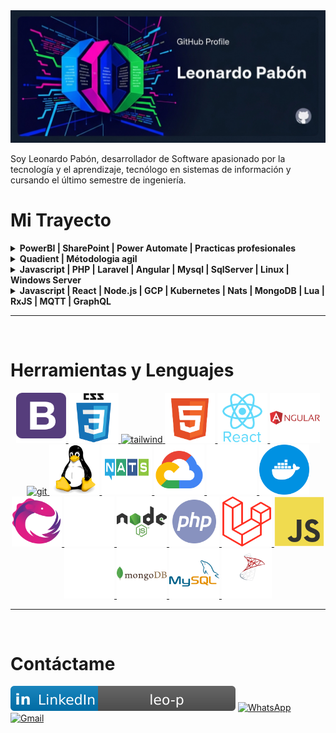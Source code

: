<img src="./GitHubBanner.PNG" />

<p >Soy Leonardo Pabón, desarrollador de Software apasionado por la tecnología y el aprendizaje, tecnólogo en sistemas de información y cursando el último semestre de ingeniería.</p>

<h1>Mi Trayecto</h1>

<details>
  <summary><b> PowerBI | SharePoint | Power Automate | Practicas profesionales </b></summary>
  <p>
    2019 mi primer título universitario esta por llegar y para obtenerlo opte por realizar practicas profesionales, estás las desempeño en una empresa llamada Internexa donde un excelente equipo de compras me recibe y me explican sus necesidades, el área requería cambiar la forma en que obtenían las métricas de rendimiento de sus compradores, debía ser más autónoma, que pudiese acceder a la máxima cantida de información de las diferentes herramientas que utilizaba el equipo para lograr esto aprendí como funcionaba el área que función desempeñaban los integrantes del área, que información era útil para su director y luego de ello opte por usar PowerBi para analizar la información obteniendo información a través de herramientas de la suite de office como power automate y sharepoint.
  </p>
</details>

<details>
  <summary><b> Quadient | Métodologia agil</b> </summary>
  <p>
    En 2021 emprendo mi camino a través de las herramientas Quadient y un gran equipo de trabajo, nuestro objetivo era asegurar los medios bajo las cuales nuestros clientes generarían las comunicados a sus clientes, estos comunicados podían ser facturas, promociones o notificaciones.
    Mis mayores logros en este episodio de mi vida profesional fue mi rápida adaptación a la tecnología y al equipo recibiendo reconocimiento por ello y confiandome tareas de gran valor.
  </p>
</details>

<details>
  <summary> <b>Javascript | PHP | Laravel | Angular | Mysql | SqlServer | Linux | Windows Server</b> </summary>
  <p>
    Finalicé mi etapa trabajando con herramientas Quadient en 2022 y comencé a adentrarme en el mundo del desarrollo web. Ingresé a una compañía con un ambiente de trabajo agradable, tranquilo y colaborativo, donde rápidamente construí buenas relaciones con mis compañeros. Nuestro objetivo era desarrollar soluciones CRM para distintos clientes, y con el tiempo me convertí en un referente técnico dentro del equipo, gracias a mi dedicación y constante estudio.
    En ese momento trabajábamos con SuiteCRM, una solución lista para producción que servía como base para personalizar las plataformas según las necesidades de cada cliente. Cada implementación variaba significativamente, ya que los procesos de negocio eran muy distintos, lo que me permitió aprender a fondo el funcionamiento de la herramienta y dominar su extensión.
    Con el tiempo, identifiqué varias limitaciones en SuiteCRM, por lo que propuse migrar a una arquitectura moderna basada en Laravel para el backend y Angular para el frontend, separando responsabilidades y mejorando la mantenibilidad del código. Esta propuesta fue aceptada, y junto a un compañero llevamos a cabo el primer proyecto bajo este nuevo enfoque, el cual resultó exitoso y se convirtió en un modelo de referencia para futuros desarrollos en la empresa.
  </p>
</details>

<details>
  <summary> <b>Javascript | React | Node.js | GCP | Kubernetes | Nats | MongoDB | Lua | RxJS | MQTT | GraphQL</b></summary>
  <p>
    Buscando expandir mis horizontes en 2024, finalicé mi etapa trabajando con PHP y me enfoqué completamente en el desarrollo con JavaScript. Asumí el rol de desarrollador Middle en una compañía con un equipo de alto nivel técnico, lo que representó una gran oportunidad de aprendizaje y crecimiento.
    Durante esta etapa, adquirí experiencia práctica en arquitecturas de microservicios y su comunicación a través de eventos, además de aplicar los principios de Domain-Driven Design (DDD), conocimientos que ya venía estudiando y que en este entorno también eran fundamentales. Tuve mi primer acercamiento real a bases de datos no relacionales, especialmente con MongoDB, lo que amplió significativamente mi perspectiva sobre el manejo de datos.
    Uno de mis aprendizajes más significativos fue el dominio de la arquitectura de microservicios, así como la comprensión del funcionamiento de aplicaciones en la nube, específicamente en Google Cloud Platform. Además, fortalecí mi enfoque en el rendimiento y la escritura de código escalable, alineado con los estándares y exigencias de la compañía. 
  </p>
</details>
<hr/>
<br/>
<h1>Herramientas y Lenguajes</h1>
<p align="center">
  <!-- FrontEnd -->
  <!-- Bootstrap -->
  <a href="https://getbootstrap.com" target="_blank" rel="noreferrer">
    <img src="./bootstrap.svg" alt="bootstrap" width="80" height="80"/>
  </a>
  <!-- CSS -->
  <a href="https://www.w3schools.com/css/" target="_blank" rel="noreferrer">
    <img src="https://raw.githubusercontent.com/devicons/devicon/master/icons/css3/css3-original-wordmark.svg" alt="css3" width="80" height="80"/>
  </a>
  <!-- TAILWIND -->
  <a href="https://tailwindcss.com/" target="_blank" rel="noreferrer">
    <img src="https://www.vectorlogo.zone/logos/tailwindcss/tailwindcss-icon.svg" alt="tailwind" width="80" height="80"/>
  </a>
  <!-- HTML -->
  <a href="https://www.w3.org/html/" target="_blank" rel="noreferrer">
    <img src="./html5.svg" alt="html5" width="80" height="80"/>
  </a>
   <!-- REACT -->
  <a href="https://reactjs.org/" target="_blank" rel="noreferrer">
    <img src="https://raw.githubusercontent.com/devicons/devicon/master/icons/react/react-original-wordmark.svg" alt="react" width="80" height="80"/>
  </a>
  <!-- ANGULAR -->
  <a href="https://angular.dev/" target="_blank" rel="noreferrer">
    <img src="angular.svg" alt="react" width="80" height="80"/>
  </a>
  

  <!-- TOOLS -->
  <!-- GIT -->
  <a href="https://git-scm.com/" target="_blank" rel="noreferrer">
    <img src="https://www.vectorlogo.zone/logos/git-scm/git-scm-icon.svg" alt="git" width="80" height="80"/>
  </a>
  <!-- LINUX -->
  <a href="https://www.linux.org/" target="_blank" rel="noreferrer">
    <img src="https://raw.githubusercontent.com/devicons/devicon/master/icons/linux/linux-original.svg" alt="linux" width="80" height="80"/>
  </a>
   <!-- NATS -->
  <a href="https://nats.io/" target="_blank" rel="noreferrer">
    <img src="./nats.svg" alt="mysql" width="80" height="80"/>
  </a>
  <!-- GOOGLE CLOUD -->
  <a href="https://cloud.google.com/?hl=es" target="_blank" rel="noreferrer">
    <img src="./gcp.svg" alt="mysql" width="80" height="80"/>
  </a>
  <!-- MQTT -->
  <a href="https://mqtt.org/" target="_blank" rel="noreferrer">
    <img src="./mqtt.svg" alt="mysql" width="80" height="80"/>
  </a>
  <!-- DOCKER -->
  <a href="https://www.docker.com/" target="_blank" rel="noreferrer">
    <img src="docker.svg" alt="react" width="80" height="80"/>
  </a>
  <!-- RXJS -->
  <a href="https://rxjs.dev/" target="_blank" rel="noreferrer">
    <img src="./rxjs.svg" alt="react" width="80" height="80"/>
  </a>
  <!-- GRAPHQL -->
  <a href="https://graphql.org/" target="_blank" rel="noreferrer">
    <img src="./graphql.svg" alt="react" width="80" height="80"/>
  </a>
  

  <!-- LANGUAGES -->
  <!-- NODEJS -->
  <a href="https://nodejs.org" target="_blank" rel="noreferrer">
    <img src="https://raw.githubusercontent.com/devicons/devicon/master/icons/nodejs/nodejs-original-wordmark.svg" alt="nodejs" width="80" height="80"/>
  </a>
  <!-- PHP -->
  <a href="https://www.php.net/" target="_blank" rel="noreferrer">
    <img src="./php.svg" alt="mysql" width="80" height="80"/>
  </a>
  <!-- LARAVEL -->
  <a href="https://laravel.com/" target="_blank" rel="noreferrer">
    <img src="./laravel.svg" alt="mysql" width="80" height="80"/>
  </a>
  <!-- JAVASCRIPT -->
  <a href="https://developer.mozilla.org/en-US/docs/Web/JavaScript" target="_blank" rel="noreferrer">
    <img src="https://raw.githubusercontent.com/devicons/devicon/master/icons/javascript/javascript-original.svg" alt="javascript" width="80" height="80"/>
  </a>
  <!-- LUA -->
  <a href="https://www.lua.org/" target="_blank" rel="noreferrer">
    <img src="lua.svg" alt="react" width="80" height="80"/>
  </a>

  <!-- BASES DE DATOS -->
  <!-- MONGO -->
  <a href="https://www.mongodb.com/es" target="_blank" rel="noreferrer">
    <img src="./mongo.svg" alt="tailwind" width="80" height="80"/>
  </a>
   <!-- MYSQL -->
  <a href="https://www.mysql.com/" target="_blank" rel="noreferrer">
    <img src="https://raw.githubusercontent.com/devicons/devicon/master/icons/mysql/mysql-original-wordmark.svg" alt="mysql" width="80" height="80"/>
  </a>
   <!-- SQL SERVER -->
  <a href="https://www.microsoft.com/es-es/sql-server" target="_blank" rel="noreferrer">
    <img src="./sqlserver.svg" alt="mysql" width="80" height="80"/>
  </a>
 <hr/>
  
</p>
<br/>
<h1>Contáctame</h1>

[![LinkedIn](./linkedinShield.svg)](https://www.linkedin.com/in/leonardo-esteban-pabón-restrepo-18826419b) [![WhatsApp](https://img.shields.io/badge/WhatsApp-Enviar%20mensaje-25D366?logo=whatsapp&logoColor=white)](https://wa.me/573205186835) [![Gmail](https://img.shields.io/badge/Gmail-Enviar%20correo-D14836?logo=gmail&logoColor=white)](mailto:pabonleonardo48@gmail.com)



